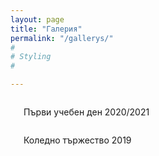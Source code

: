 ```yaml
---
layout: page 
title: "Галерия"
permalink: "/gallerys/"
#
# Styling
#

---
```




<div class="row t30">
    <div class="medium-4 columns b30">
       <a href="/gallerys/gallery_202009_parvi_ud">
        <img src="{{ site.urlimg }}202009_parvi_ud/IMG_0475-thumb.jpg" alt=""></a>
         <p>Първи учебен ден 2020/2021</p>
    </div><!-- /.medium-4.columns -->
    <div class="medium-4 columns b30">
       <a href="/gallerys/gallery_201912_koleda">
        <img src="{{ site.urlimg }}201912_koleda/koleda1916-thumb.jpg" alt=""></a>
         <p>Коледно тържество 2019</p>
    </div><!-- /.medium-4.columns -->
 </div>
 